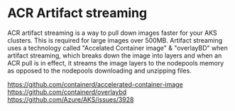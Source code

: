 # ACR Artifact streaming

ACR artifact streaming is a way to pull down images faster for your AKS clusters. This is required for large images over 500MB. Artifact streaming uses a technology called "Accelated Container image" & "overlayBD" when artifact streaming, which breaks down the image into layers and when an ACR pull is in effect, it streams the image layers to the nodepools memory as opposed to the nodepools downloading and unzipping files. 

https://github.com/containerd/accelerated-container-image
https://github.com/containerd/overlaybd
https://github.com/Azure/AKS/issues/3928